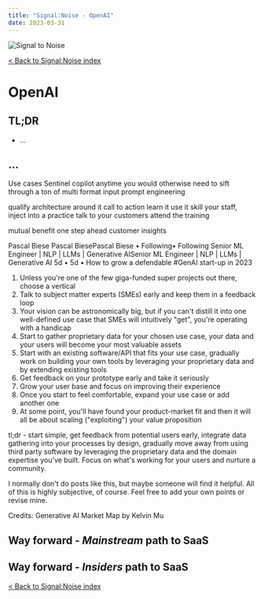 ```yaml
---
title: "Signal:Noise - OpenAI"
date: 2023-03-31
---
```


![Signal to Noise](/PartnerCrucibLibrasignaltonoise-saasjourney.png)


[< Back to Signal:Noise index](/PartnerCrucibSignaltoNoise)

# OpenAI

## TL;DR

* ...


## ...

Use cases
Sentinel copilot
anytime you would otherwise need to sift through a ton of multi format input
prompt engineering

qualify
architecture around it
call to action
learn it
use it
skill your staff, inject into a practice
talk to your customers
attend the training

mutual benefit
one step ahead
customer insights



Pascal Biese
Pascal BiesePascal Biese
• Following• Following
Senior ML Engineer | NLP | LLMs | Generative AISenior ML Engineer | NLP | LLMs | Generative AI
5d •  5d •
How to grow a defendable #GenAI start-up in 2023

1. Unless you're one of the few giga-funded super projects out there, choose a vertical
2. Talk to subject matter experts (SMEs) early and keep them in a feedback loop
3. Your vision can be astronomically big, but if you can't distill it into one well-defined use case that SMEs will intuitively "get", you're operating with a handicap
4. Start to gather proprietary data for your chosen use case, your data and your users will become your most valuable assets
5. Start with an existing software/API that fits your use case, gradually work on building your own tools by leveraging your proprietary data and by extending existing tools
6. Get feedback on your prototype early and take it seriously
7. Grow your user base and focus on improving their experience
8. Once you start to feel comfortable, expand your use case or add another one
9. At some point, you'll have found your product-market fit and then it will all be about scaling ("exploiting") your value proposition

tl;dr - start simple, get feedback from potential users early, integrate data gathering into your processes by design, gradually move away from using third party software by leveraging the proprietary data and the domain expertise you've built. Focus on what's working for your users and nurture a community.

I normally don't do posts like this, but maybe someone will find it helpful. All of this is highly subjective, of course. Feel free to add your own points or revise mine.

Credits: Generative AI Market Map by Kelvin Mu


## Way forward - *Mainstream* path to SaaS



## Way forward - *Insiders* path to SaaS



[< Back to Signal:Noise index](/PartnerCrucibSignaltoNoise)